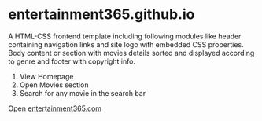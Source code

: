 # entertainment365.github.io
A HTML-CSS frontend template including following modules like header containing navigation links and site logo with embedded CSS properties. Body content or section with movies details sorted and displayed according to genre and footer with copyright info.
1. View Homepage
2. Open Movies section
3. Search for any movie in the search bar

Open <a href="https://sidhantk283.github.io/entertainment365/">entertainment365.com</a>
